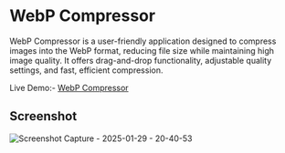 # WebP Compressor

WebP Compressor is a user-friendly application designed to compress images into the WebP format, reducing file size while maintaining high image quality. It offers drag-and-drop functionality, adjustable quality settings, and fast, efficient compression.

Live Demo:- [WebP Compressor](https://prepphint.com/webp-compressor/)

## Screenshot
![Screenshot Capture - 2025-01-29 - 20-40-53](https://github.com/user-attachments/assets/367eac28-4f6a-4f59-9c4e-856c963b59eb)
